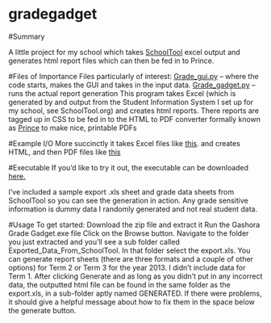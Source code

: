gradegadget
===========
#Summary

A little project for my school which takes [SchoolTool](http://schooltool.org) excel output and generates html report files which can then be fed in to Prince.

#Files of Importance
Files particularly of interest:
[Grade_gui.py](../src/grade_gadget/grade_gui.py) – where the code starts, makes the GUI and takes in the input data.
[Grade_gadget.py](../src/grade_gadget/grade_gadget.py) – runs the actual report generation
This program takes Excel (which is generated by and output from the Student Information System I set up for my school, see SchoolTool.org) and creates html reports. There reports are tagged up in CSS to be fed in to the HTML to PDF converter formally known as [Prince](http://www.princexml.com/) to make nice, printable PDFs

#Example I/O
More succinctly it takes Excel files like [this](../../tree/master/EXAMPLES/INPUT_XLS).
and creates HTML, and then PDF files like [this](../../tree/master/EXAMPLES/OUTPUT_HTML_PDF)

#Executable
If you’d like to try it out, the executable can be downloaded [here.](/Current_Binaries/GradeGadget_Binary_v_1.1_5_27_2014_w_examples.zip?raw=true)

I’ve included a sample export .xls sheet and grade data sheets from SchoolTool so you can see the generation in action. Any grade sensitive information is dummy data I randomly generated and not real student data.

#Usage
To get started:
Download the zip file and extract it
Run the Gashora Grade Gadget.exe file
Click on the Browse button.
Navigate to the folder you just extracted and you’ll see a sub folder called Exported_Data_From_SchoolTool. In that folder select the export.xls.
You can generate report sheets (there are three formats and a couple of other options) for Term 2 or Term 3 for the year 2013. I didn’t include data for Term 1.
After clicking Generate and as long as you didn’t put in any incorrect data, the outputted html file can be found in the same folder as the export.xls, in a sub-folder aptly named GENERATED. If there were problems, it should give a helpful message about how to fix them in the space below the generate button.
